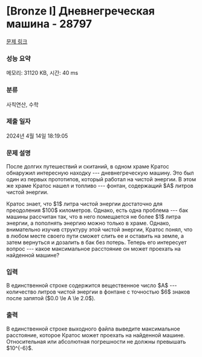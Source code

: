 # [Bronze I] Дневнегреческая машина - 28797 

[문제 링크](https://www.acmicpc.net/problem/28797) 

### 성능 요약

메모리: 31120 KB, 시간: 40 ms

### 분류

사칙연산, 수학

### 제출 일자

2024년 4월 14일 18:19:05

### 문제 설명

<p>После долгих путешествий и скитаний, в одном храме Кратос обнаружил интересную находку --- дневнегреческую машину. Это был один из первых прототипов, который работал на чистой энергии. В этом же храме Кратос нашел и топливо --- фонтан, содержащий $A$ литров чистой энергии.</p>

<p>Кратос знает, что $1$ литра чистой энергии достаточно для преодоления $100$ километров. Однако, есть одна проблема --- бак машины рассчитан так, что в него помещается не более $1$ литра энергии, а пополнять энергию можно только в храме. Однако, внимательно изучив структуру этой чистой энергии, Кратос понял, что в любом месте своего пути сможет слить ее и оставить на земле, а затем вернуться и дозалить в бак без потерь. Теперь его интересует вопрос --- какое максимальное расстояние он может проехать на найденной машине?</p>

### 입력 

 <p>В единственной строке содержится вещественное число $A$ --- количество литров чистой энергии в фонтане c точностью $6$ знаков после запятой ($0.0 \le A \le 2.0$).</p>

### 출력 

 <p>В единственной строке выходного файла выведите максимальное расстояние, которое Кратос может проехать на найденной машине. Относительная или абсолютная погрешности не должны превышать $10^{-6}$.</p>

